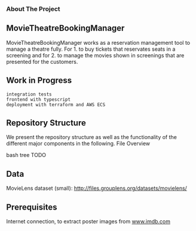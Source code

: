 ### About The Project

## MovieTheatreBookingManager

MovieTheatreBookingManager works as a reservation management tool to manage a theatre fully. For 1. to buy tickets that reservates seats in a screening and for 2. to manage the movies shown in screenings that are presented for the customers.

## Work in Progress

    integration tests
    frontend with typescript
    deployment with terraform and AWS ECS

## Repository Structure

We present the repository structure as well as the functionality of the different major components in the following.
File Overview

bash tree TODO

## Data

MovieLens dataset (small): http://files.grouplens.org/datasets/movielens/

## Prerequisites

Internet connection, to extract poster images from www.imdb.com
